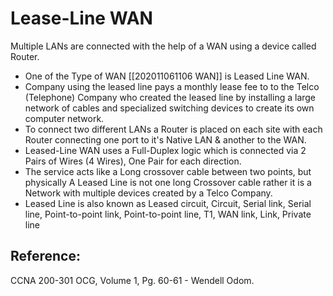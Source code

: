 # Lease-Line WAN

Multiple LANs are connected with the help of a WAN using a device called Router.

* One of the Type of WAN \[\[202011061106 WAN\]\] is Leased Line WAN.
* Company using the leased line pays a monthly lease fee to to the Telco \(Telephone\) Company who created the leased line by installing a large network of cables and specialized switching devices to create its own computer network.
* To connect two different LANs a Router is placed on each site with each Router connecting one port to it's Native LAN & another to the WAN.
* Leased-Line WAN uses a Full-Duplex logic which is connected via 2 Pairs of Wires \(4 Wires\), One Pair for each direction.
* The service acts like a Long crossover cable between two points, but physically A Leased Line is not one long Crossover cable rather it is a Network with multiple devices created by a Telco Company.
* Leased Line is also known as Leased circuit, Circuit, Serial link, Serial line, Point-to-point link, Point-to-point line, T1, WAN link, Link, Private line

## Reference:

CCNA 200-301 OCG, Volume 1, Pg. 60-61 - Wendell Odom.

